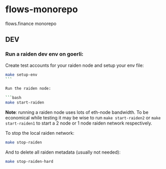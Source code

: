 # flows-monorepo

flows.finance monorepo

## DEV

### Run a raiden dev env on goerli:

Create test accounts for your raiden node and setup your env file:

````bash
make setup-env
```

Run the raiden node:

```bash
make start-raiden
````

**Note**: running a raiden node uses lots of eth-node bandwidth. To be economical while testing it may be wise to run `make start-raiden2` or `make start-raiden1` to start a 2 node or 1 node raiden network respectively.

To stop the local raiden network:

```bash
make stop-raiden
```

And to delete all raiden metadata (usually not needed):

```bash
make stop-raiden-hard
```

